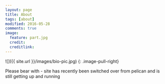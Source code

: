 ```yaml
---
layout: page
title: About
tags: [about]
modified: 2016-05-28
comments: true
image:
  feature: part.jpg
  credit:
  creditlink:
---
```


![]({{ site.url }}/images/bio-pic.jpg)
{: .image-pull-right}

Please bear with - site has recently been switched over from pelican and is still getting up and running